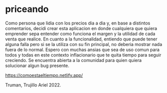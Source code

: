 # priceando

Como persona que lidia con los precios dia a dia y, en base a distintos comentarios, decidi crear esta aplicacion en donde cualquiera que quiera emprender sepa entender como funciona el margen y la utilidad de cada venta que realice.
En cuanto a la funcionalidad, entiendo que puede tener alguna falla pero si se la utiliza con su fin principal, no deberia mostrar nada fuera de lo normal.
Espero con muchas ansias que sea de uso comun para todos y todas en este contexto inflacionario que te quita tiempo para seguir creciendo.
Se encuentra abierta a la comunidad para quien quiera solucionar algun bug presente.

https://comoestaeltiempo.netlify.app/

Truman, Trujillo Ariel 2022.
